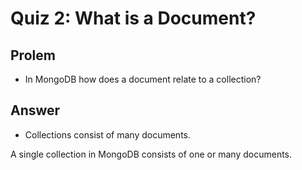 # Quiz 2: What is a Document?

## Prolem
- In MongoDB how does a document relate to a collection?

## Answer

- Collections consist of many documents.

A single collection in MongoDB consists of one or many documents.
